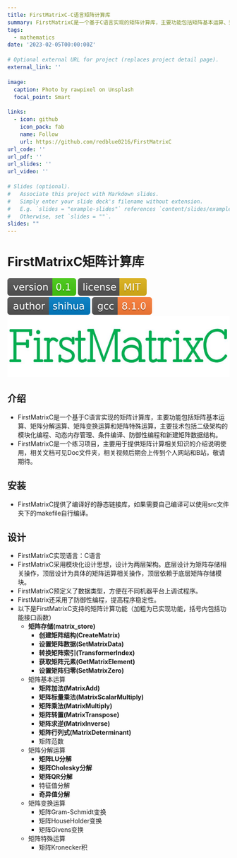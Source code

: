 ```yaml
---
title: FirstMatrixC-C语言矩阵计算库
summary: FirstMatrixC是一个基于C语言实现的矩阵计算库，主要功能包括矩阵基本运算、矩阵分解运算、矩阵变换运算和矩阵特殊运算，主要技术包括二级架构的模块化编程、动态内存管理、条件编译、防御性编程和新建矩阵数据结构。
tags:
  - mathematics
date: '2023-02-05T00:00:00Z'

# Optional external URL for project (replaces project detail page).
external_link: ''

image:
  caption: Photo by rawpixel on Unsplash
  focal_point: Smart

links:
  - icon: github
    icon_pack: fab
    name: Follow
    url: https://github.com/redblue0216/FirstMatrixC
url_code: ''
url_pdf: ''
url_slides: ''
url_video: ''

# Slides (optional).
#   Associate this project with Markdown slides.
#   Simply enter your slide deck's filename without extension.
#   E.g. `slides = "example-slides"` references `content/slides/example-slides.md`.
#   Otherwise, set `slides = ""`.
slides: ""
---
```


# FirstMatrixC矩阵计算库

![shields_version](shields_version.svg)  ![shields_license](shields_license.svg)  ![shields_author](shields_author.svg)  ![shiedls_gcc](shields_gcc.svg) 
![FirstMatrixCsymbol](FirstMatrixCsymbol.JPG)

## 介绍
+ FirstMatrixC是一个基于C语言实现的矩阵计算库，主要功能包括矩阵基本运算、矩阵分解运算、矩阵变换运算和矩阵特殊运算，主要技术包括二级架构的模块化编程、动态内存管理、条件编译、防御性编程和新建矩阵数据结构。
+ FirstMatrixC是一个练习项目，主要用于提供矩阵计算相关知识的介绍说明使用，相关文档可见Doc文件夹，相关视频后期会上传到个人网站和B站，敬请期待。

## 安装
+ FirstMatrixC提供了编译好的静态链接库，如果需要自己编译可以使用src文件夹下的makefile自行编译。

## 设计
+ FirstMatrixC实现语言：C语言
+ FirstMatrixC采用模块化设计思想，设计为两层架构。底层设计为矩阵存储相关操作，顶层设计为具体的矩阵运算相关操作，顶层依赖于底层矩阵存储模块。
+ FirstMatrixC预定义了数据类型，方便在不同机器平台上调试程序。
+ FirstMatrix还采用了防御性编程，提高程序稳定性。
+ 以下是FirstMatrixC支持的矩阵计算功能（加粗为已实现功能，括号内包括功能接口函数）
  + **矩阵存储(matrix_store)**
    + **创建矩阵结构(CreateMatrix)**
    + **设置矩阵数据(SetMatrixData)**
    + **转换矩阵索引(TransformerIndex)**
    + **获取矩阵元素(GetMatrixElement)**
    + **设置矩阵归零(SetMatrixZero)**
  + 矩阵基本运算
    + **矩阵加法(MatrixAdd)**
    + **矩阵标量乘法(MatrixScalarMultiply)**
    + **矩阵乘法(MatrixMultiply)**
    + **矩阵转置(MatrixTranspose)**
    + **矩阵求逆(MatrixInverse)**
    + **矩阵行列式(MatrixDeterminant)**
    + 矩阵范数
  + 矩阵分解运算
    + **矩阵LU分解**
    + **矩阵Cholesky分解**
    + **矩阵QR分解**
    + 特征值分解
    + **奇异值分解**
  + 矩阵变换运算
    + 矩阵Gram-Schmidt变换
    + 矩阵HouseHolder变换
    + 矩阵Givens变换
  + 矩阵特殊运算
    + 矩阵Kronecker积







